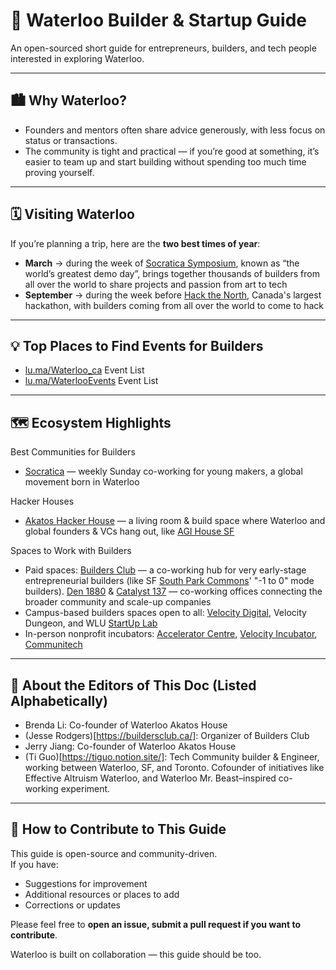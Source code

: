 # 🌟 Waterloo Builder & Startup Guide

An open-sourced short guide for entrepreneurs, builders, and tech people interested in exploring Waterloo.  

---

## 🏙️ Why Waterloo?

- Founders and mentors often share advice generously, with less focus on status or transactions.
- The community is tight and practical — if you’re good at something, it’s easier to team up and start building without spending too much time proving yourself.

---

## 🗓️ Visiting Waterloo

If you’re planning a trip, here are the **two best times of year**:  
- **March** → during the week of [Socratica Symposium](https://welcome.socratica.info/), known as “the world’s greatest demo day”, brings together thousands of builders from all over the world to share projects and passion from art to tech
- **September** → during the week before [Hack the North](https://hackthenorth.com/), Canada's largest hackathon, with builders coming from all over the world to come to hack

---
## 💡 Top Places to Find Events for Builders   

- [lu.ma/Waterloo_ca](https://lu.ma/waterloo_ca) Event List
- [lu.ma/WaterlooEvents](https://lu.ma/waterlooevents) Event List

---

## 🗺️ Ecosystem Highlights
Best Communities for Builders  
- [Socratica](https://www.socratica.info/) — weekly Sunday co-working for young makers, a global movement born in Waterloo  

Hacker Houses  
- [Akatos Hacker House](https://www.akatos.house/) — a living room & build space where Waterloo and global founders & VCs hang out, like [AGI House SF](https://agihouse.ai/)  

Spaces to Work with Builders  
- Paid spaces: [Builders Club](https://buildersclub.ca/) — a co-working hub for very early-stage entrepreneurial builders (like SF [South Park Commons](https://www.southparkcommons.com/)' "-1 to 0" mode builders). [Den 1880](https://www.den1880.co/) & [Catalyst 137](https://catalyst-137.com/) — co-working offices connecting the broader community and scale-up companies  
- Campus-based builders spaces open to all: [Velocity Digital](https://www.velocityincubator.com/programs-events/student-spaces), Velocity Dungeon, and WLU [StartUp Lab](https://students.wlu.ca/work-leadership-and-volunteering/entrepreneurship)  
- In-person nonprofit incubators: [Accelerator Centre](https://www.acceleratorcentre.com/), [Velocity Incubator](https://www.velocityincubator.com/), [Communitech](http://www.communitech.ca/)  

---

## 👤 About the Editors of This Doc (Listed Alphabetically)
- Brenda Li: Co-founder of Waterloo Akatos House
- (Jesse Rodgers)[https://buildersclub.ca/]: Organizer of Builders Club
- Jerry Jiang: Co-founder of Waterloo Akatos House
- (Ti Guo)[https://tiguo.notion.site/]: Tech Community builder & Engineer, working between Waterloo, SF, and Toronto. Cofounder of initiatives like Effective Altruism Waterloo, and Waterloo Mr. Beast–inspired co-working experiment.  

---

## 🤝 How to Contribute to This Guide

This guide is open-source and community-driven.  
If you have:  
- Suggestions for improvement  
- Additional resources or places to add  
- Corrections or updates  

Please feel free to **open an issue, submit a pull request if you want to contribute**.  

Waterloo is built on collaboration — this guide should be too.  

